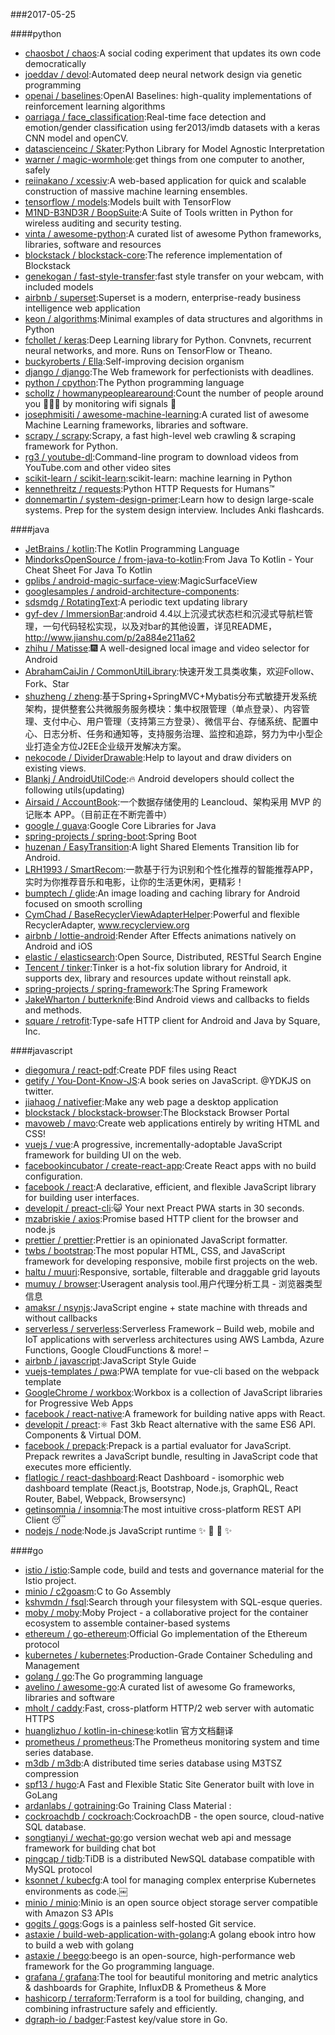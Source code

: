 ###2017-05-25

####python
* [chaosbot / chaos](https://github.com/chaosbot/chaos):A social coding experiment that updates its own code democratically
* [joeddav / devol](https://github.com/joeddav/devol):Automated deep neural network design via genetic programming
* [openai / baselines](https://github.com/openai/baselines):OpenAI Baselines: high-quality implementations of reinforcement learning algorithms
* [oarriaga / face_classification](https://github.com/oarriaga/face_classification):Real-time face detection and emotion/gender classification using fer2013/imdb datasets with a keras CNN model and openCV.
* [datascienceinc / Skater](https://github.com/datascienceinc/Skater):Python Library for Model Agnostic Interpretation
* [warner / magic-wormhole](https://github.com/warner/magic-wormhole):get things from one computer to another, safely
* [reiinakano / xcessiv](https://github.com/reiinakano/xcessiv):A web-based application for quick and scalable construction of massive machine learning ensembles.
* [tensorflow / models](https://github.com/tensorflow/models):Models built with TensorFlow
* [M1ND-B3ND3R / BoopSuite](https://github.com/M1ND-B3ND3R/BoopSuite):A Suite of Tools written in Python for wireless auditing and security testing.
* [vinta / awesome-python](https://github.com/vinta/awesome-python):A curated list of awesome Python frameworks, libraries, software and resources
* [blockstack / blockstack-core](https://github.com/blockstack/blockstack-core):The reference implementation of Blockstack
* [genekogan / fast-style-transfer](https://github.com/genekogan/fast-style-transfer):fast style transfer on your webcam, with included models
* [airbnb / superset](https://github.com/airbnb/superset):Superset is a modern, enterprise-ready business intelligence web application
* [keon / algorithms](https://github.com/keon/algorithms):Minimal examples of data structures and algorithms in Python
* [fchollet / keras](https://github.com/fchollet/keras):Deep Learning library for Python. Convnets, recurrent neural networks, and more. Runs on TensorFlow or Theano.
* [buckyroberts / Ella](https://github.com/buckyroberts/Ella):Self-improving decision organism
* [django / django](https://github.com/django/django):The Web framework for perfectionists with deadlines.
* [python / cpython](https://github.com/python/cpython):The Python programming language
* [schollz / howmanypeoplearearound](https://github.com/schollz/howmanypeoplearearound):Count the number of people around you 👨‍👨‍👦 by monitoring wifi signals 📡
* [josephmisiti / awesome-machine-learning](https://github.com/josephmisiti/awesome-machine-learning):A curated list of awesome Machine Learning frameworks, libraries and software.
* [scrapy / scrapy](https://github.com/scrapy/scrapy):Scrapy, a fast high-level web crawling & scraping framework for Python.
* [rg3 / youtube-dl](https://github.com/rg3/youtube-dl):Command-line program to download videos from YouTube.com and other video sites
* [scikit-learn / scikit-learn](https://github.com/scikit-learn/scikit-learn):scikit-learn: machine learning in Python
* [kennethreitz / requests](https://github.com/kennethreitz/requests):Python HTTP Requests for Humans™
* [donnemartin / system-design-primer](https://github.com/donnemartin/system-design-primer):Learn how to design large-scale systems. Prep for the system design interview. Includes Anki flashcards.

####java
* [JetBrains / kotlin](https://github.com/JetBrains/kotlin):The Kotlin Programming Language
* [MindorksOpenSource / from-java-to-kotlin](https://github.com/MindorksOpenSource/from-java-to-kotlin):From Java To Kotlin - Your Cheat Sheet For Java To Kotlin
* [gplibs / android-magic-surface-view](https://github.com/gplibs/android-magic-surface-view):MagicSurfaceView
* [googlesamples / android-architecture-components](https://github.com/googlesamples/android-architecture-components):
* [sdsmdg / RotatingText](https://github.com/sdsmdg/RotatingText):A periodic text updating library
* [gyf-dev / ImmersionBar](https://github.com/gyf-dev/ImmersionBar):android 4.4以上沉浸式状态栏和沉浸式导航栏管理，一句代码轻松实现，以及对bar的其他设置，详见README， http://www.jianshu.com/p/2a884e211a62
* [zhihu / Matisse](https://github.com/zhihu/Matisse):🎆 A well-designed local image and video selector for Android
* [AbrahamCaiJin / CommonUtilLibrary](https://github.com/AbrahamCaiJin/CommonUtilLibrary):快速开发工具类收集，欢迎Follow、Fork、Star
* [shuzheng / zheng](https://github.com/shuzheng/zheng):基于Spring+SpringMVC+Mybatis分布式敏捷开发系统架构，提供整套公共微服务服务模块：集中权限管理（单点登录）、内容管理、支付中心、用户管理（支持第三方登录）、微信平台、存储系统、配置中心、日志分析、任务和通知等，支持服务治理、监控和追踪，努力为中小型企业打造全方位J2EE企业级开发解决方案。
* [nekocode / DividerDrawable](https://github.com/nekocode/DividerDrawable):Help to layout and draw dividers on existing views.
* [Blankj / AndroidUtilCode](https://github.com/Blankj/AndroidUtilCode):🔥 Android developers should collect the following utils(updating)
* [Airsaid / AccountBook](https://github.com/Airsaid/AccountBook):一个数据存储使用的 Leancloud、架构采用 MVP 的记账本 APP。（目前正在不断完善中）
* [google / guava](https://github.com/google/guava):Google Core Libraries for Java
* [spring-projects / spring-boot](https://github.com/spring-projects/spring-boot):Spring Boot
* [huzenan / EasyTransition](https://github.com/huzenan/EasyTransition):A light Shared Elements Transition lib for Android.
* [LRH1993 / SmartRecom](https://github.com/LRH1993/SmartRecom):一款基于行为识别和个性化推荐的智能推荐APP，实时为你推荐音乐和电影，让你的生活更休闲，更精彩！
* [bumptech / glide](https://github.com/bumptech/glide):An image loading and caching library for Android focused on smooth scrolling
* [CymChad / BaseRecyclerViewAdapterHelper](https://github.com/CymChad/BaseRecyclerViewAdapterHelper):Powerful and flexible RecyclerAdapter, www.recyclerview.org
* [airbnb / lottie-android](https://github.com/airbnb/lottie-android):Render After Effects animations natively on Android and iOS
* [elastic / elasticsearch](https://github.com/elastic/elasticsearch):Open Source, Distributed, RESTful Search Engine
* [Tencent / tinker](https://github.com/Tencent/tinker):Tinker is a hot-fix solution library for Android, it supports dex, library and resources update without reinstall apk.
* [spring-projects / spring-framework](https://github.com/spring-projects/spring-framework):The Spring Framework
* [JakeWharton / butterknife](https://github.com/JakeWharton/butterknife):Bind Android views and callbacks to fields and methods.
* [square / retrofit](https://github.com/square/retrofit):Type-safe HTTP client for Android and Java by Square, Inc.

####javascript
* [diegomura / react-pdf](https://github.com/diegomura/react-pdf):Create PDF files using React
* [getify / You-Dont-Know-JS](https://github.com/getify/You-Dont-Know-JS):A book series on JavaScript. @YDKJS on twitter.
* [jiahaog / nativefier](https://github.com/jiahaog/nativefier):Make any web page a desktop application
* [blockstack / blockstack-browser](https://github.com/blockstack/blockstack-browser):The Blockstack Browser Portal
* [mavoweb / mavo](https://github.com/mavoweb/mavo):Create web applications entirely by writing HTML and CSS!
* [vuejs / vue](https://github.com/vuejs/vue):A progressive, incrementally-adoptable JavaScript framework for building UI on the web.
* [facebookincubator / create-react-app](https://github.com/facebookincubator/create-react-app):Create React apps with no build configuration.
* [facebook / react](https://github.com/facebook/react):A declarative, efficient, and flexible JavaScript library for building user interfaces.
* [developit / preact-cli](https://github.com/developit/preact-cli):😺 Your next Preact PWA starts in 30 seconds.
* [mzabriskie / axios](https://github.com/mzabriskie/axios):Promise based HTTP client for the browser and node.js
* [prettier / prettier](https://github.com/prettier/prettier):Prettier is an opinionated JavaScript formatter.
* [twbs / bootstrap](https://github.com/twbs/bootstrap):The most popular HTML, CSS, and JavaScript framework for developing responsive, mobile first projects on the web.
* [haltu / muuri](https://github.com/haltu/muuri):Responsive, sortable, filterable and draggable grid layouts
* [mumuy / browser](https://github.com/mumuy/browser):Useragent analysis tool.用户代理分析工具 - 浏览器类型信息
* [amaksr / nsynjs](https://github.com/amaksr/nsynjs):JavaScript engine + state machine with threads and without callbacks
* [serverless / serverless](https://github.com/serverless/serverless):Serverless Framework – Build web, mobile and IoT applications with serverless architectures using AWS Lambda, Azure Functions, Google CloudFunctions & more! –
* [airbnb / javascript](https://github.com/airbnb/javascript):JavaScript Style Guide
* [vuejs-templates / pwa](https://github.com/vuejs-templates/pwa):PWA template for vue-cli based on the webpack template
* [GoogleChrome / workbox](https://github.com/GoogleChrome/workbox):Workbox is a collection of JavaScript libraries for Progressive Web Apps
* [facebook / react-native](https://github.com/facebook/react-native):A framework for building native apps with React.
* [developit / preact](https://github.com/developit/preact):⚛️ Fast 3kb React alternative with the same ES6 API. Components & Virtual DOM.
* [facebook / prepack](https://github.com/facebook/prepack):Prepack is a partial evaluator for JavaScript. Prepack rewrites a JavaScript bundle, resulting in JavaScript code that executes more efficiently.
* [flatlogic / react-dashboard](https://github.com/flatlogic/react-dashboard):React Dashboard - isomorphic web dashboard template (React.js, Bootstrap, Node.js, GraphQL, React Router, Babel, Webpack, Browsersync)
* [getinsomnia / insomnia](https://github.com/getinsomnia/insomnia):The most intuitive cross-platform REST API Client 😴
* [nodejs / node](https://github.com/nodejs/node):Node.js JavaScript runtime ✨ 🐢 🚀 ✨

####go
* [istio / istio](https://github.com/istio/istio):Sample code, build and tests and governance material for the Istio project.
* [minio / c2goasm](https://github.com/minio/c2goasm):C to Go Assembly
* [kshvmdn / fsql](https://github.com/kshvmdn/fsql):Search through your filesystem with SQL-esque queries.
* [moby / moby](https://github.com/moby/moby):Moby Project - a collaborative project for the container ecosystem to assemble container-based systems
* [ethereum / go-ethereum](https://github.com/ethereum/go-ethereum):Official Go implementation of the Ethereum protocol
* [kubernetes / kubernetes](https://github.com/kubernetes/kubernetes):Production-Grade Container Scheduling and Management
* [golang / go](https://github.com/golang/go):The Go programming language
* [avelino / awesome-go](https://github.com/avelino/awesome-go):A curated list of awesome Go frameworks, libraries and software
* [mholt / caddy](https://github.com/mholt/caddy):Fast, cross-platform HTTP/2 web server with automatic HTTPS
* [huanglizhuo / kotlin-in-chinese](https://github.com/huanglizhuo/kotlin-in-chinese):kotlin 官方文档翻译
* [prometheus / prometheus](https://github.com/prometheus/prometheus):The Prometheus monitoring system and time series database.
* [m3db / m3db](https://github.com/m3db/m3db):A distributed time series database using M3TSZ compression
* [spf13 / hugo](https://github.com/spf13/hugo):A Fast and Flexible Static Site Generator built with love in GoLang
* [ardanlabs / gotraining](https://github.com/ardanlabs/gotraining):Go Training Class Material :
* [cockroachdb / cockroach](https://github.com/cockroachdb/cockroach):CockroachDB - the open source, cloud-native SQL database.
* [songtianyi / wechat-go](https://github.com/songtianyi/wechat-go):go version wechat web api and message framework for building chat bot
* [pingcap / tidb](https://github.com/pingcap/tidb):TiDB is a distributed NewSQL database compatible with MySQL protocol
* [ksonnet / kubecfg](https://github.com/ksonnet/kubecfg):A tool for managing complex enterprise Kubernetes environments as code.￼
* [minio / minio](https://github.com/minio/minio):Minio is an open source object storage server compatible with Amazon S3 APIs
* [gogits / gogs](https://github.com/gogits/gogs):Gogs is a painless self-hosted Git service.
* [astaxie / build-web-application-with-golang](https://github.com/astaxie/build-web-application-with-golang):A golang ebook intro how to build a web with golang
* [astaxie / beego](https://github.com/astaxie/beego):beego is an open-source, high-performance web framework for the Go programming language.
* [grafana / grafana](https://github.com/grafana/grafana):The tool for beautiful monitoring and metric analytics & dashboards for Graphite, InfluxDB & Prometheus & More
* [hashicorp / terraform](https://github.com/hashicorp/terraform):Terraform is a tool for building, changing, and combining infrastructure safely and efficiently.
* [dgraph-io / badger](https://github.com/dgraph-io/badger):Fastest key/value store in Go.
